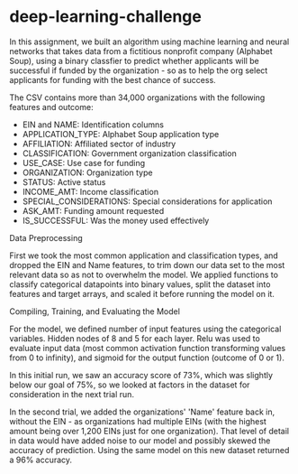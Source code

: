 # deep-learning-challenge

In this assignment, we built an algorithm using machine learning and neural networks that takes data from a fictitious nonprofit company (Alphabet Soup), using a binary classfier to predict whether applicants will be successful if funded by the organization - so as to help the org select applicants for funding with the best chance of success.

The CSV contains more than 34,000 organizations with the following features and outcome:

- EIN and NAME: Identification columns
- APPLICATION_TYPE: Alphabet Soup application type
- AFFILIATION: Affiliated sector of industry
- CLASSIFICATION: Government organization classification
- USE_CASE: Use case for funding
- ORGANIZATION: Organization type
- STATUS: Active status
- INCOME_AMT: Income classification
- SPECIAL_CONSIDERATIONS: Special considerations for application
- ASK_AMT: Funding amount requested
- IS_SUCCESSFUL: Was the money used effectively

Data Preprocessing

First we took the most common application and classification types, and dropped the EIN and Name features, to trim down our data set to the most relevant data so as not to overwhelm the model. We applied functions to classify categorical datapoints into binary values, split the dataset into features and target arrays, and scaled it before running the model on it. 

Compiling, Training, and Evaluating the Model

For the model, we defined number of input features using the categorical variables. Hidden nodes of 8 and 5 for each layer. Relu was used to evaluate input data (most common activation function transforming values from 0 to infinity), and sigmoid for the output function (outcome of 0 or 1).

In this initial run, we saw an accuracy score of 73%, which was slightly below our goal of 75%, so we looked at factors in the dataset for consideration in the next trial run.

In the second trial, we added the organizations' 'Name' feature back in, without the EIN - as organizations had multiple EINs (with the highest amount being over 1,200 EINs just for one organization). That level of detail in data would have added noise to our model and possibly skewed the accuracy of prediction. Using the same model on this new dataset returned a 96% accuracy.


